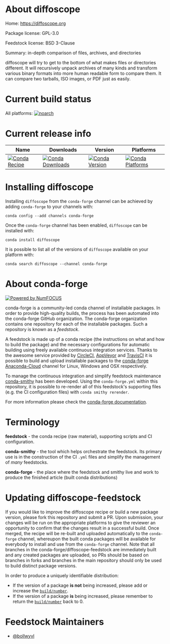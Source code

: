 <!--
# -*- mode: jinja -*-
-->

About diffoscope
================

Home: https://diffoscope.org

Package license: GPL-3.0

Feedstock license: BSD 3-Clause

Summary: in-depth comparison of files, archives, and directories

diffoscope will try to get to the bottom of what makes files or directories different. It will recursively unpack archives of many kinds and transform various binary formats into more human readable form to compare them. It can compare two tarballs, ISO images, or PDF just as easily.


Current build status
====================

All platforms:
[![noarch](https://img.shields.io/circleci/project/github/conda-forge/diffoscope-feedstock/master.svg?label=noarch)](https://circleci.com/gh/conda-forge/diffoscope-feedstock)

Current release info
====================

| Name | Downloads | Version | Platforms |
| --- | --- | --- | --- |
| [![Conda Recipe](https://img.shields.io/badge/recipe-diffoscope-green.svg)](https://anaconda.org/conda-forge/diffoscope) | [![Conda Downloads](https://img.shields.io/conda/dn/conda-forge/diffoscope.svg)](https://anaconda.org/conda-forge/diffoscope) | [![Conda Version](https://img.shields.io/conda/vn/conda-forge/diffoscope.svg)](https://anaconda.org/conda-forge/diffoscope) | [![Conda Platforms](https://img.shields.io/conda/pn/conda-forge/diffoscope.svg)](https://anaconda.org/conda-forge/diffoscope) |

Installing diffoscope
=====================

Installing `diffoscope` from the `conda-forge` channel can be achieved by adding `conda-forge` to your channels with:

```
conda config --add channels conda-forge
```

Once the `conda-forge` channel has been enabled, `diffoscope` can be installed with:

```
conda install diffoscope
```

It is possible to list all of the versions of `diffoscope` available on your platform with:

```
conda search diffoscope --channel conda-forge
```


About conda-forge
=================

[![Powered by NumFOCUS](https://img.shields.io/badge/powered%20by-NumFOCUS-orange.svg?style=flat&colorA=E1523D&colorB=007D8A)](http://numfocus.org)

conda-forge is a community-led conda channel of installable packages.
In order to provide high-quality builds, the process has been automated into the
conda-forge GitHub organization. The conda-forge organization contains one repository
for each of the installable packages. Such a repository is known as a *feedstock*.

A feedstock is made up of a conda recipe (the instructions on what and how to build
the package) and the necessary configurations for automatic building using freely
available continuous integration services. Thanks to the awesome service provided by
[CircleCI](https://circleci.com/), [AppVeyor](https://www.appveyor.com/)
and [TravisCI](https://travis-ci.org/) it is possible to build and upload installable
packages to the [conda-forge](https://anaconda.org/conda-forge)
[Anaconda-Cloud](https://anaconda.org/) channel for Linux, Windows and OSX respectively.

To manage the continuous integration and simplify feedstock maintenance
[conda-smithy](https://github.com/conda-forge/conda-smithy) has been developed.
Using the ``conda-forge.yml`` within this repository, it is possible to re-render all of
this feedstock's supporting files (e.g. the CI configuration files) with ``conda smithy rerender``.

For more information please check the [conda-forge documentation](https://conda-forge.org/docs/).

Terminology
===========

**feedstock** - the conda recipe (raw material), supporting scripts and CI configuration.

**conda-smithy** - the tool which helps orchestrate the feedstock.
                   Its primary use is in the construction of the CI ``.yml`` files
                   and simplify the management of *many* feedstocks.

**conda-forge** - the place where the feedstock and smithy live and work to
                  produce the finished article (built conda distributions)


Updating diffoscope-feedstock
=============================

If you would like to improve the diffoscope recipe or build a new
package version, please fork this repository and submit a PR. Upon submission,
your changes will be run on the appropriate platforms to give the reviewer an
opportunity to confirm that the changes result in a successful build. Once
merged, the recipe will be re-built and uploaded automatically to the
`conda-forge` channel, whereupon the built conda packages will be available for
everybody to install and use from the `conda-forge` channel.
Note that all branches in the conda-forge/diffoscope-feedstock are
immediately built and any created packages are uploaded, so PRs should be based
on branches in forks and branches in the main repository should only be used to
build distinct package versions.

In order to produce a uniquely identifiable distribution:
 * If the version of a package **is not** being increased, please add or increase
   the [``build/number``](https://conda.io/docs/user-guide/tasks/build-packages/define-metadata.html#build-number-and-string).
 * If the version of a package **is** being increased, please remember to return
   the [``build/number``](https://conda.io/docs/user-guide/tasks/build-packages/define-metadata.html#build-number-and-string)
   back to 0.

Feedstock Maintainers
=====================

* [@bollwyvl](https://github.com/bollwyvl/)

